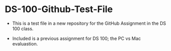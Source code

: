 # DS-100-Github-Test-File
- This is a test file in a new repository for the GitHub Assignment in the DS 100 class.

- Included is a previous assignment for DS 100; the PC vs Mac evaluastion.



